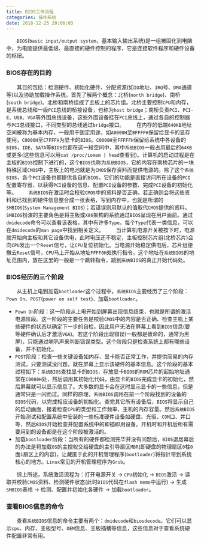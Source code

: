 ```yaml
---
title: BIOS工作流程
categories: 操作系统
date: 2018-12-25 20:06:03
---
```

&emsp;&emsp;`BIOS`(`basic input/output system`，基本输入输出系统)是一组被固化到电脑中，为电脑提供最低级、最直接的硬件控制的程序，它是连接软件程序和硬件设备的枢纽。<!--more-->

### BIOS存在的目的

&emsp;&emsp;其目的包括：检测硬件、初始化硬件、分配资源(如`IO`地址、`IRQ`号、`DMA`通道等)以及协助加载操作系统。首先了解两个概念：北桥(`north bridge`)、南桥(`south bridge`)。北桥和南桥组成了主板上的芯片组。北桥主要控制`CPU`和内存，是系统总线和一级`PCI`总线的桥接设备，也称为`host bridge`；南桥负责`PCI`、`PCI-E`、`USB`、`VGA`等外围总线设备，这些外围设备挂在`PCI`总线上，通过各自的控制器与`PCI`总线接口，不同类型的总线通过`bridge`接口。
&emsp;&emsp;在内存的低端`640KB`地址空间被称为基本内存，一般用于固定用途，如`A0000H`至`BFFFFH`保留给显卡的显存使用，`C0000H`至`C7FFFH`为显卡的`BIOS`。`C0000H`至`FFFFFH`保留给系统中各设备的`BIOS`，`IDE`、`SATA`等`BIOS`也都在这一段空间中，其中`系统BIOS`一般占用最后的`64KB`或更多(这些信息可以用`cat /proc/iomem | head`查看到)。计算机的启动过程是在主板的`BIOS`控制下进行的，这个`BIOS`也称为`系统BIOS`，它的内容在南桥芯片的一块特殊区域`CMOS`中，主板上的电池就是为`CMOS`保存资料而提供电源的。除了这个`系统BIOS`，各个`PCI`设备也都提供各自的`BIOS`，它们的功能是直接访问所在设备的`PCI`配置寄存器，以获得`PCI`设备的信息、配置`PCI`设备的参数、完成`PCI`设备的初始化等。
&emsp;&emsp;`系统BIOS`在激活时会校验`CMOS`中的资料是否正确，若正确则会将这些资料和已找到的硬件信息整合成一张表格，写到内存中，也就是所谓的`SMBIOS`(`System Management BIOS`)；若错误则用默认的值取代`CMOS`提供的资料。`SMBIOS`扮演的主要角色是将主板或`X86`架构的系统通过`BIOS`呈现在用户面前。通过`dmidecode`命令可以查看该表格，其中有许多`Type`，每个`Type`代表一类信息，可以在`dmidecode`的`man page`中找到相关定义。
&emsp;&emsp;当计算机电源开关被按下时，电源就开始向主板和其它设备供电，此时电压还不稳定，主板控制芯片组(北桥芯片)会向`CPU`发出一个`Reset`信号，让`CPU`复位初始化。当电源开始稳定供电后，芯片组便撤去`Reset`信号，`CPU`马上开始从地址`FFFF0H`处执行指令，这个地址在`系统BIOS`的地址范围内，放在这里的一般是一个跳转指令，跳到`系统BIOS`的真正开始代码处。

### BIOS经历的三个阶段

&emsp;&emsp;从主机上电到加载`bootloader`这个过程中，`系统BIOS`主要经历了三个阶段：`Pown On`、`POST`(`power on self test`)、加载`bootloader`。

- `Pown On`阶段：这一阶段从上电开始到屏幕出现信息结束，也就是所谓的激活电源阶段。这一阶段的主要任务是校验`CMOS`中的内容是否正确、检查主机上某些硬件的状态以确定下一步的自检，因此用户无法在屏幕上看到`BIOS`信息(要等硬件确认后才激活`VGA`)。若这个阶段出现错误(一般都是致命的，通常为黑屏)，只能通过喇叭声来判断错误类型。这个阶段只是检查系统上都有哪些设备，并不初始化。
- `POST`阶段：检查一些关键设备如内存、显卡能否正常工作，并提供简易的内存测试，只要测试没问题，就在屏幕上显示该硬件的基本信息。这个阶段的基本过程如下：`系统BIOS`查找显卡的`BIOS`，存放显卡`BIOS`的`ROM`芯片的起始地址通常在`C0000H`处，然后调用其初始化代码，由显卡的`BIOS`完成显卡的初始化，然后屏幕就可以显示信息了。大多数的显卡会在这时显示显卡的一些信息，但是通常只是一闪而过。同样的原理，`系统BIOS`调用在前一个阶段找到的设备的`BIOS`代码，以完成相应设备的初始化。查完其它所有设备后，`BIOS`将显示自己的启动画面，接着检查`CPU`的类型和工作频率、主机的内存容量。然后`系统BIOS`开始测试和配置系统中安装的一些标准硬件设备如硬盘、光驱、`COM`口、并口等，然后`BIOS`开始检查并配置系统中的即插即用设备。开机时和开机后所有需要用到的设备都是在这个阶段被激活的。
- 加载`bootloader`阶段：当所有的硬件都检测完毕并没有问题后，`BIOS`退居幕后的办法是将加载`OS`的主控权交给硬盘的主引导扇区`MBR`(即硬盘的物理扇区`0`柱`0`面`1`扇区上的内容)，让藏匿于此的开机管理程序(`bootloader`)将指针带到系统核心的地方。`Linux`常见的开机管理程序为`Grub`。

&emsp;&emsp;综上所述，系统激活流程为：打开电源开关 -> `CPU`初始化 -> `BIOS`激活 -> 读取并校验`CMOS`资料、检测硬件状态(此时`BIOS`代码在`flash memo`中运行) -> 生成`SMBIOS`表格 -> 检测、配置并初始化各硬件 -> 加载`bootloader`。

### 查看BIOS信息的命令

&emsp;&emsp;查看`系统BIOS`信息的命令主要有两个：`dmidecode`和`biosdecode`。它们可以显示`cpu`、内存、主板型号、`OEM`信息、主板插槽等信息，这些信息对于查看系统硬件配置非常有用。